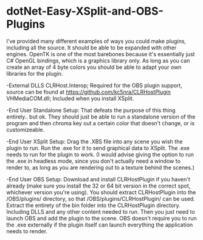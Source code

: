 # dotNet-Easy-XSplit-and-OBS-Plugins

I've provided many different examples of ways you could make plugins, including all the source. It should be able to be expanded with other engines. OpenTK is one of the most barebones because it's essentially just C# OpenGL bindings, which is a graphics library only. As long as you can create an array of 4 byte colors you should be able to adapt your own libraries for the plugin.

-External DLLS
  CLRHost.Interop; Required for the OBS plugin support, source can be found at https://github.com/kc5nra/CLRHostPlugin
  VHMediaCOM.dll; Included when you install XSplit.

-End User Standalone Setup:
  That defeats the purpose of this thing entirely.. but ok. They should just be able to run a standalone version of the program and then chroma key out a certain color that doesn't change, or is customizeable.

-End User XSplit Setup:
  Drag the .XBS file into any scene you wish the plugin to run. Run the .exe for it to send graphical data to XSplit. The .exe needs to run for the plugin to work. (I would advise giving the option to run the .exe in headless mode, since you don't actually need a window to render to, as long as you are rendering out to a texture behind the scenes.)

-End User OBS Setup:
  Download and install CLRHostPlugin if you haven't already (make sure you install the 32 or 64 bit version in the correct spot, whichever version you're using). You should extract CLRHostPlugin into the /OBS/plugins/ directory, so that /OBS/plugins/CLRHostPlugin/ can be used. Extract the entirety of the bin folder into the CLRHostPlugin directory. Including DLLS and any other content needed to run. Then you just need to launch OBS and add the plugin to the scene. OBS doesn't require you to run the .exe externally if the plugin itself can launch everything the application needs to render.
